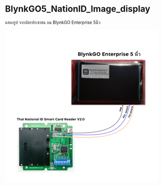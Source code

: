 # BlynkGO5_NationID_Image_display
 แสดงรูป จากบัตรประชาชน บน BlynkGO Enterprise 5นิ้ว

<p align="left">
  <img src="./BlynkGO5_ThaiIDReader_Wiring.png" alt="image"/>
</p> 
